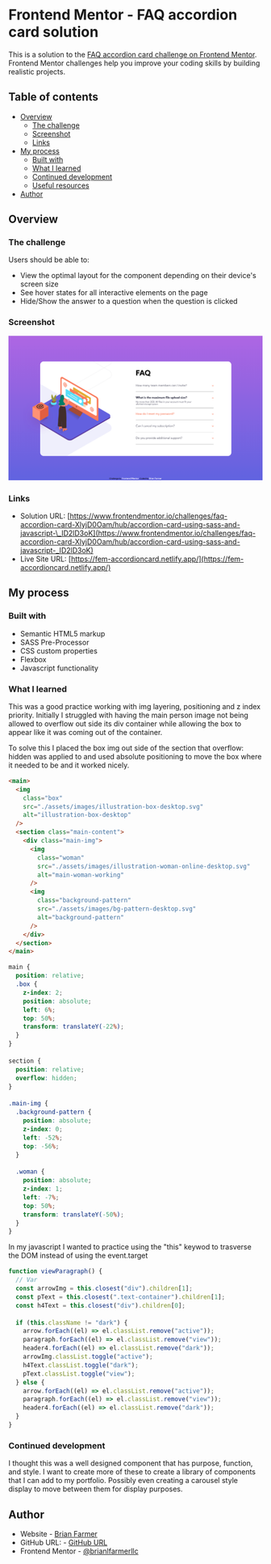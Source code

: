 # Frontend Mentor - FAQ accordion card solution

This is a solution to the [FAQ accordion card challenge on Frontend Mentor](https://www.frontendmentor.io/challenges/faq-accordion-card-XlyjD0Oam). Frontend Mentor challenges help you improve your coding skills by building realistic projects.

## Table of contents

- [Overview](#overview)
  - [The challenge](#the-challenge)
  - [Screenshot](#screenshot)
  - [Links](#links)
- [My process](#my-process)
  - [Built with](#built-with)
  - [What I learned](#what-i-learned)
  - [Continued development](#continued-development)
  - [Useful resources](#useful-resources)
- [Author](#author)

## Overview

### The challenge

Users should be able to:

- View the optimal layout for the component depending on their device's screen size
- See hover states for all interactive elements on the page
- Hide/Show the answer to a question when the question is clicked

### Screenshot

![Desktop](./assets/images/screenshot.png)

### Links

- Solution URL: [https://www.frontendmentor.io/challenges/faq-accordion-card-XlyjD0Oam/hub/accordion-card-using-sass-and-javascript-\_ID2lD3oK](https://www.frontendmentor.io/challenges/faq-accordion-card-XlyjD0Oam/hub/accordion-card-using-sass-and-javascript-_ID2lD3oK)
- Live Site URL: [https://fem-accordioncard.netlify.app/](https://fem-accordioncard.netlify.app/)

## My process

### Built with

- Semantic HTML5 markup
- SASS Pre-Processor
- CSS custom properties
- Flexbox
- Javascript functionality

### What I learned

This was a good practice working with img layering, positioning and z index priority. Initially I struggled with having the main person image not being allowed to overflow out side its div container while allowing the box to appear like it was coming out of the container.

To solve this I placed the box img out side of the section that overflow: hidden was applied to and used absolute positioning to move the box where it needed to be and it worked nicely.

```html
<main>
  <img
    class="box"
    src="./assets/images/illustration-box-desktop.svg"
    alt="illustration-box-desktop"
  />
  <section class="main-content">
    <div class="main-img">
      <img
        class="woman"
        src="./assets/images/illustration-woman-online-desktop.svg"
        alt="main-woman-working"
      />
      <img
        class="background-pattern"
        src="./assets/images/bg-pattern-desktop.svg"
        alt="background-pattern"
      />
    </div>
  </section>
</main>
```

```css
main {
  position: relative;
  .box {
    z-index: 2;
    position: absolute;
    left: 6%;
    top: 50%;
    transform: translateY(-22%);
  }
}

section {
  position: relative;
  overflow: hidden;
}

.main-img {
  .background-pattern {
    position: absolute;
    z-index: 0;
    left: -52%;
    top: -56%;
  }

  .woman {
    position: absolute;
    z-index: 1;
    left: -7%;
    top: 50%;
    transform: translateY(-50%);
  }
}
```

In my javascript I wanted to practice using the "this" keywod to trasverse the DOM instead of using the event.target

```js
function viewParagraph() {
  // Var
  const arrowImg = this.closest("div").children[1];
  const pText = this.closest(".text-container").children[1];
  const h4Text = this.closest("div").children[0];

  if (this.className != "dark") {
    arrow.forEach((el) => el.classList.remove("active"));
    paragraph.forEach((el) => el.classList.remove("view"));
    header4.forEach((el) => el.classList.remove("dark"));
    arrowImg.classList.toggle("active");
    h4Text.classList.toggle("dark");
    pText.classList.toggle("view");
  } else {
    arrow.forEach((el) => el.classList.remove("active"));
    paragraph.forEach((el) => el.classList.remove("view"));
    header4.forEach((el) => el.classList.remove("dark"));
  }
}
```

### Continued development

I thought this was a well designed component that has purpose, function, and style. I want to create more of these to create a library of components that I can add to my portfolio. Possibly even creating a carousel style display to move between them for display purposes.

## Author

- Website - [Brian Farmer](https://brianlfarmerllc-biosite.netlify.app/)
- GitHub URL: - [GitHub URL](https://github.com/brianlfarmerllc/fem_accordion_card)
- Frontend Mentor - [@brianlfarmerllc](https://www.frontendmentor.io/profile/brianlfarmerllc)
